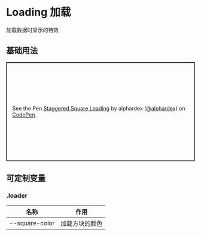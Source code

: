 # Loading 加载

加载数据时显示的特效

## 基础用法

<p class="codepen" data-height="265" data-theme-id="dark" data-default-tab="html,result" data-user="alphardex" data-slug-hash="LYYZZEz" style="height: 265px; box-sizing: border-box; display: flex; align-items: center; justify-content: center; border: 2px solid; margin: 1em 0; padding: 1em;" data-pen-title="Staggered Square Loading">
  <span>See the Pen <a href="https://codepen.io/alphardex/pen/LYYZZEz">
  Staggered Square Loading</a> by alphardex (<a href="https://codepen.io/alphardex">@alphardex</a>)
  on <a href="https://codepen.io">CodePen</a>.</span>
</p>
<script async src="https://static.codepen.io/assets/embed/ei.js"></script>

## 可定制变量

### .loader

| 名称           | 作用           |
| -------------- | -------------- |
| --square-color | 加载方块的颜色 |
